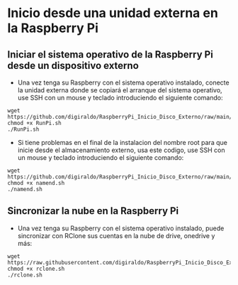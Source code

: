 # Inicio desde una unidad externa en la Raspberry Pi

## Iniciar el sistema operativo de la Raspberry Pi desde un dispositivo externo

* Una vez tenga su Raspberry con el sistema operativo instalado, conecte la unidad externa donde se copiará el arranque del sistema operativo, use SSH con un mouse y teclado introduciendo el siguiente comando:
```
wget https://github.com/digiraldo/RaspberryPi_Inicio_Disco_Externo/raw/main/RunPi.sh  
chmod +x RunPi.sh  
./RunPi.sh
```

* Si tiene problemas en el final de la instalacion del nombre root para que inicie desde el almacenamiento externo, usa este codigo, use SSH con un mouse y teclado introduciendo el siguiente comando:
```
wget https://github.com/digiraldo/RaspberryPi_Inicio_Disco_Externo/raw/main/namend.sh  
chmod +x namend.sh  
./namend.sh
```

## Sincronizar la nube en la  Raspberry Pi

* Una vez tenga su Raspberry con el sistema operativo instalado, puede sincronizar con RClone sus cuentas en la nube de drive, onedrive y más:

```
wget https://raw.githubusercontent.com/digiraldo/RaspberryPi_Inicio_Disco_Externo/main/rclone.sh
chmod +x rclone.sh
./rclone.sh
```
